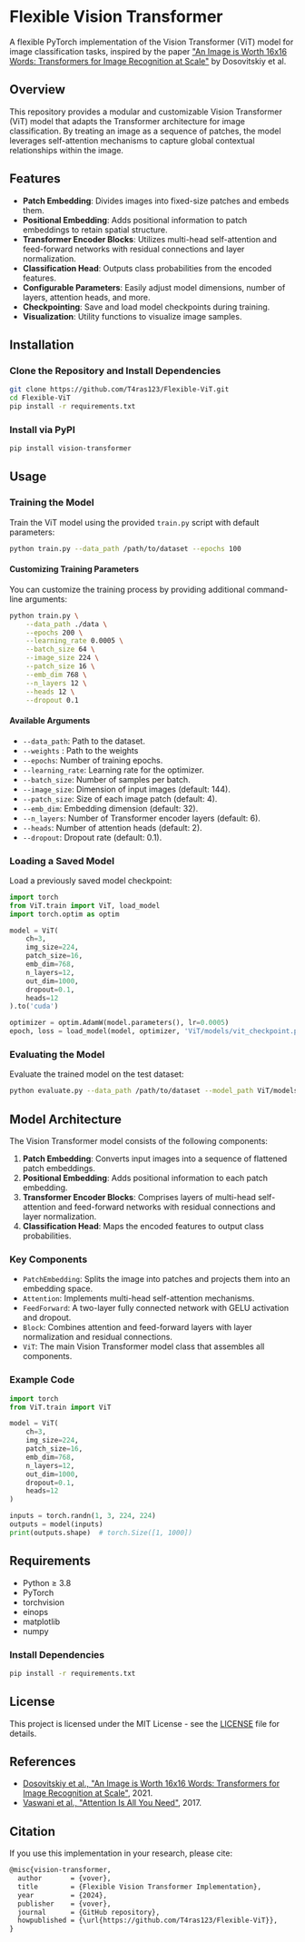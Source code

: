 # Flexible Vision Transformer

A flexible PyTorch implementation of the Vision Transformer (ViT) model for image classification tasks, inspired by the paper ["An Image is Worth 16x16 Words: Transformers for Image Recognition at Scale"](https://arxiv.org/abs/2010.11929) by Dosovitskiy et al.

## Overview

This repository provides a modular and customizable Vision Transformer (ViT) model that adapts the Transformer architecture for image classification. By treating an image as a sequence of patches, the model leverages self-attention mechanisms to capture global contextual relationships within the image.

## Features

- **Patch Embedding**: Divides images into fixed-size patches and embeds them.
- **Positional Embedding**: Adds positional information to patch embeddings to retain spatial structure.
- **Transformer Encoder Blocks**: Utilizes multi-head self-attention and feed-forward networks with residual connections and layer normalization.
- **Classification Head**: Outputs class probabilities from the encoded features.
- **Configurable Parameters**: Easily adjust model dimensions, number of layers, attention heads, and more.
- **Checkpointing**: Save and load model checkpoints during training.
- **Visualization**: Utility functions to visualize image samples.

## Installation

### Clone the Repository and Install Dependencies

```sh
git clone https://github.com/T4ras123/Flexible-ViT.git
cd Flexible-ViT
pip install -r requirements.txt
```

### Install via PyPI

```sh
pip install vision-transformer
```

## Usage

### Training the Model

Train the ViT model using the provided `train.py` script with default parameters:

```sh
python train.py --data_path /path/to/dataset --epochs 100
```

#### Customizing Training Parameters

You can customize the training process by providing additional command-line arguments:

```sh
python train.py \
    --data_path ./data \
    --epochs 200 \
    --learning_rate 0.0005 \
    --batch_size 64 \
    --image_size 224 \
    --patch_size 16 \
    --emb_dim 768 \
    --n_layers 12 \
    --heads 12 \
    --dropout 0.1
```

#### Available Arguments

- `--data_path`: Path to the dataset.
- `--weights` : Path to the weights
- `--epochs`: Number of training epochs.
- `--learning_rate`: Learning rate for the optimizer.
- `--batch_size`: Number of samples per batch.
- `--image_size`: Dimension of input images (default: 144).
- `--patch_size`: Size of each image patch (default: 4).
- `--emb_dim`: Embedding dimension (default: 32).
- `--n_layers`: Number of Transformer encoder layers (default: 6).
- `--heads`: Number of attention heads (default: 2).
- `--dropout`: Dropout rate (default: 0.1).

### Loading a Saved Model

Load a previously saved model checkpoint:

```python
import torch
from ViT.train import ViT, load_model
import torch.optim as optim

model = ViT(
    ch=3,
    img_size=224,
    patch_size=16,
    emb_dim=768,
    n_layers=12,
    out_dim=1000,
    dropout=0.1,
    heads=12
).to('cuda')

optimizer = optim.AdamW(model.parameters(), lr=0.0005)
epoch, loss = load_model(model, optimizer, 'ViT/models/vit_checkpoint.pt')
```

### Evaluating the Model

Evaluate the trained model on the test dataset:

```sh
python evaluate.py --data_path /path/to/dataset --model_path ViT/models/vit_checkpoint.pt
```

## Model Architecture

The Vision Transformer model consists of the following components:

1. **Patch Embedding**: Converts input images into a sequence of flattened patch embeddings.
2. **Positional Embedding**: Adds positional information to each patch embedding.
3. **Transformer Encoder Blocks**: Comprises layers of multi-head self-attention and feed-forward networks with residual connections and layer normalization.
4. **Classification Head**: Maps the encoded features to output class probabilities.

### Key Components

- `PatchEmbedding`: Splits the image into patches and projects them into an embedding space.
- `Attention`: Implements multi-head self-attention mechanisms.
- `FeedForward`: A two-layer fully connected network with GELU activation and dropout.
- `Block`: Combines attention and feed-forward layers with layer normalization and residual connections.
- `ViT`: The main Vision Transformer model class that assembles all components.

### Example Code

```python
import torch
from ViT.train import ViT

model = ViT(
    ch=3,
    img_size=224,
    patch_size=16,
    emb_dim=768,
    n_layers=12,
    out_dim=1000,
    dropout=0.1,
    heads=12
)

inputs = torch.randn(1, 3, 224, 224)
outputs = model(inputs)
print(outputs.shape)  # torch.Size([1, 1000])
```

## Requirements

- Python ≥ 3.8
- PyTorch
- torchvision
- einops
- matplotlib
- numpy

### Install Dependencies

```sh
pip install -r requirements.txt
```

## License

This project is licensed under the MIT License - see the [LICENSE](LICENSE) file for details.

## References

- [Dosovitskiy et al., "An Image is Worth 16x16 Words: Transformers for Image Recognition at Scale"](https://arxiv.org/abs/2010.11929), 2021.
- [Vaswani et al., "Attention Is All You Need"](https://arxiv.org/abs/1706.03762), 2017.

## Citation

If you use this implementation in your research, please cite:

```md
@misc{vision-transformer,
  author       = {vover},
  title        = {Flexible Vision Transformer Implementation},
  year         = {2024},
  publisher    = {vover},
  journal      = {GitHub repository},
  howpublished = {\url{https://github.com/T4ras123/Flexible-ViT}},
}
```
